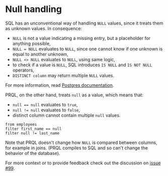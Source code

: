 # Null handling

SQL has an unconventional way of handling `NULL` values, since it treats them as unknown values. In consequence:

- `NULL` is not a value indicating a missing entry, but a placeholder for anything possible,
- `NULL = NULL` evaluates to `NULL`, since one cannot know if one unknown is equal to another unknown,
- `NULL <> NULL` evaluates to `NULL`, using same logic,
- to check if a value is `NULL`, SQL introduces `IS NULL` and `IS NOT NULL` operators,
- `DISTINCT column` may return multiple `NULL` values.

For more information, read [Postgres documentation](https://www.postgresql.org/docs/current/functions-comparison.html).

PRQL, on the other hand, treats `null` as a value, which means that:

- `null == null` evaluates to `true`,
- `null != null` evaluates to `false`,
- distinct column cannot contain multiple `null` values.

```prql
from employees
filter first_name == null
filter null != last_name
```

Note that PRQL doesn't change how `NULL` is compared between columns, for
example in joins. (PRQL compiles to SQL and so can't change the behavior of the
database).

For more context or to provide feedback check out the discussion on
[issue #99](https://github.com/prql/prql/issues/99).
